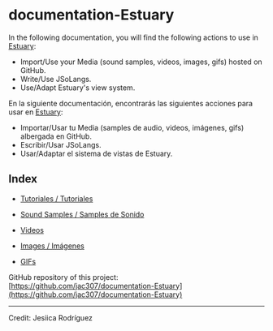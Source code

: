 # documentation-Estuary 
 
In the following documentation, you will find the following actions to use in [Estuary](https://estuary.mcmaster.ca/):  
+ Import/Use your Media (sound samples, videos, images, gifs) hosted on GitHub.  
+ Write/Use JSoLangs.  
+ Use/Adapt Estuary's view system.  
  
En la siguiente documentación, encontrarás las siguientes acciones para usar en [Estuary](https://estuary.mcmaster.ca/):  
+ Importar/Usar tu Media (samples de audio, videos, imágenes, gifs) albergada en GitHub.  
+ Escribir/Usar JSoLangs.  
+ Usar/Adaptar el sistema de vistas de Estuary.  
  
  
## Index
  
+ [Tutoriales / Tutoriales](Tutorials/README.md)

+ [Sound Samples / Samples de Sonido](Sound/README.md)  
  
+ [Videos](Video/README.md)  
  
+ [Images / Imágenes](Image/README.md)  
  
+ [GIFs](GIFs/README.md)  
  
  
GitHub repository of this project: [https://github.com/jac307/documentation-Estuary](https://github.com/jac307/documentation-Estuary)
  
________________________________________________________________________
  
Credit: Jesiica Rodríguez
